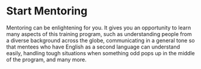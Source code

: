 # Start Mentoring

Mentoring can be enlightening for you. It gives you an opportunity to learn many aspects of this training program, such as understanding people from a diverse background across the globe, communicating in a general tone so that mentees who have English as a second language can understand easily, handling tough situations when something odd pops up in the middle of the program, and many more.

